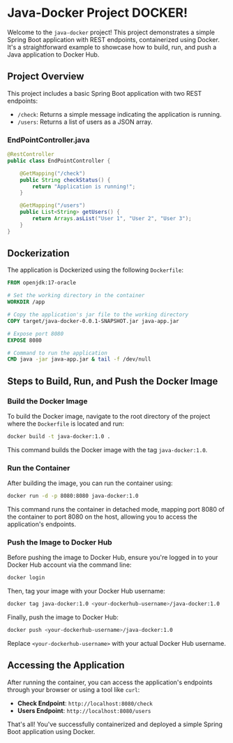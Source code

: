 # Java-Docker Project DOCKER!

Welcome to the `java-docker` project! This project demonstrates a simple Spring Boot application with REST endpoints, containerized using Docker. It's a straightforward example to showcase how to build, run, and push a Java application to Docker Hub.

## Project Overview

This project includes a basic Spring Boot application with two REST endpoints:

- `/check`: Returns a simple message indicating the application is running.
- `/users`: Returns a list of users as a JSON array.

### EndPointController.java

```java
@RestController
public class EndPointController {

    @GetMapping("/check")
    public String checkStatus() {
        return "Application is running!";
    }

    @GetMapping("/users")
    public List<String> getUsers() {
        return Arrays.asList("User 1", "User 2", "User 3");
    }
}
```

## Dockerization

The application is Dockerized using the following `Dockerfile`:

```Dockerfile
FROM openjdk:17-oracle

# Set the working directory in the container
WORKDIR /app

# Copy the application's jar file to the working directory
COPY target/java-docker-0.0.1-SNAPSHOT.jar java-app.jar

# Expose port 8080
EXPOSE 8080

# Command to run the application
CMD java -jar java-app.jar & tail -f /dev/null
```

## Steps to Build, Run, and Push the Docker Image

### Build the Docker Image

To build the Docker image, navigate to the root directory of the project where the `Dockerfile` is located and run:

```sh
docker build -t java-docker:1.0 .
```

This command builds the Docker image with the tag `java-docker:1.0`.

### Run the Container

After building the image, you can run the container using:

```sh
docker run -d -p 8080:8080 java-docker:1.0
```

This command runs the container in detached mode, mapping port 8080 of the container to port 8080 on the host, allowing you to access the application's endpoints.

### Push the Image to Docker Hub

Before pushing the image to Docker Hub, ensure you're logged in to your Docker Hub account via the command line:

```sh
docker login
```

Then, tag your image with your Docker Hub username:

```sh
docker tag java-docker:1.0 <your-dockerhub-username>/java-docker:1.0
```

Finally, push the image to Docker Hub:

```sh
docker push <your-dockerhub-username>/java-docker:1.0
```

Replace `<your-dockerhub-username>` with your actual Docker Hub username.

## Accessing the Application

After running the container, you can access the application's endpoints through your browser or using a tool like `curl`:

- **Check Endpoint**: `http://localhost:8080/check`
- **Users Endpoint**: `http://localhost:8080/users`

That's all! You've successfully containerized and deployed a simple Spring Boot application using Docker.
